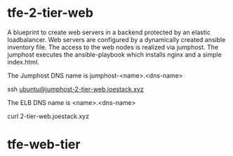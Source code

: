 # tfe-2-tier-web

A blueprint to create web servers in a backend protected by an elastic loadbalancer.
Web servers are configured by a dynamically created ansible inventory file.
The access to the web nodes is realized via jumphost.
The jumphost executes the ansible-playbook which installs nginx and a simple index.html.

The Jumphost DNS name is jumphost-\<name\>.\<dns-name\>
  
ssh ubuntu@jumphost-2-tier-web.joestack.xyz
  
The ELB DNS name is \<name\>.\<dns-name\>

curl 2-tier-web.joestack.xyz




# tfe-web-tier
